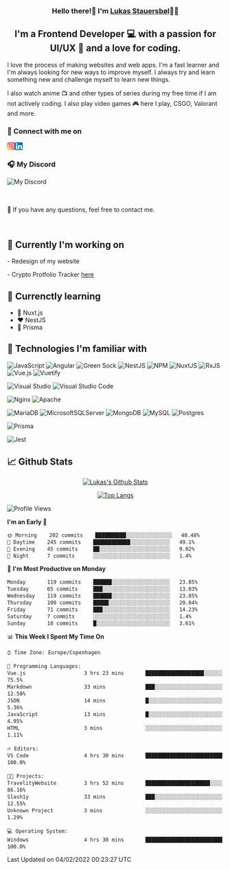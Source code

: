 <h3 align="center">
Hello there!👋 I'm <a target="_blank" href="https://lukasstauersboel.dk" rel="noreferrer">Lukas Stauersbøl</a>🙍‍♂️
</h3>

<h2 align="center">
I'm a Frontend Developer 💻 with a passion for UI/UX 🎨 and a love for coding.
</h2>

I love the process of making websites and web apps. I'm a fast learner and I'm always looking for new ways to improve myself.
I always try and learn something new and challenge myself to learn new things.

I also watch anime 📺 and other types of series during my free time if I am not actively coding. I also play video games 🎮 here I play, CSGO, Valorant and more.

### 🔗 Connect with me on
<a href="https://www.linkedin.com/in/lukas-stauersbol/" target="_blank"><img align="left" src="https://raw.githubusercontent.com/Slash1y/Slash1y/main/images/instagram.svg" alt="Lukas Stauersbøl | LinkedIn" width="18px"/></a>
<a href="https://www.instagram.com/lukas_stauersbol" target="_blank"><img align="left" src="https://raw.githubusercontent.com/Slash1y/Slash1y/main/images/linkedin.svg" alt="Lukas Stauersbøl | Instagram" width="18px"/></a>

<br/>

<p align="left">
<h3 align="left">🎧 My Discord</h3>
<img align="left" src="https://discord.c99.nl/widget/theme-2/147806323323568128.png" alt="My Discord" />
</p>


<br/>
<br/>
<br/>

<p align="left">
💬 If you have any questions, feel free to contact me.
</p>

<br/>
<h2 align="left"> 🔭 Currently I'm working on</h2>
<p align="left">
- Redesign of my website
 </p>
 <p align="left">
- Crypto Protfolio Tracker <a href=""https://github.com/thomasnyma/crypto-portfolio-tracker>here</a>
</p>
 
## 🌱 Currenctly learning
- 💚 Nuxt.js
- ❤ NestJS
- 💙 Prisma

## 💼 Technologies I'm familiar with
![JavaScript](https://img.shields.io/badge/javascript-%23323330.svg?style=for-the-badge&logo=javascript&logoColor=%23F7DF1E)
![Angular](https://img.shields.io/badge/angular-%23DD0031.svg?style=for-the-badge&logo=angular&logoColor=white)
![Green Sock](https://img.shields.io/badge/green%20sock-88CE02?style=for-the-badge&logo=greensock&logoColor=white)
![NestJS](https://img.shields.io/badge/nestjs-%23E0234E.svg?style=for-the-badge&logo=nestjs&logoColor=white)
![NPM](https://img.shields.io/badge/NPM-%23000000.svg?style=for-the-badge&logo=npm&logoColor=white)
![NuxtJS](https://img.shields.io/badge/Nuxt-black?style=for-the-badge&logo=nuxt.js&logoColor=white)
![RxJS](https://img.shields.io/badge/rxjs-%23B7178C.svg?style=for-the-badge&logo=reactivex&logoColor=white)
![Vue.js](https://img.shields.io/badge/vuejs-%2335495e.svg?style=for-the-badge&logo=vuedotjs&logoColor=%234FC08D)
![Vuetify](https://img.shields.io/badge/Vuetify-1867C0?style=for-the-badge&logo=vuetify&logoColor=AEDDFF)

![Visual Studio](https://img.shields.io/badge/Visual%20Studio-5C2D91.svg?style=for-the-badge&logo=visual-studio&logoColor=white)
![Visual Studio Code](https://img.shields.io/badge/Visual%20Studio%20Code-0078d7.svg?style=for-the-badge&logo=visual-studio-code&logoColor=white)

![Nginx](https://img.shields.io/badge/nginx-%23009639.svg?style=for-the-badge&logo=nginx&logoColor=white)
![Apache](https://img.shields.io/badge/apache-%23D42029.svg?style=for-the-badge&logo=apache&logoColor=white)

![MariaDB](https://img.shields.io/badge/MariaDB-003545?style=for-the-badge&logo=mariadb&logoColor=white)
![MicrosoftSQLServer](https://img.shields.io/badge/Microsoft%20SQL%20Sever-CC2927?style=for-the-badge&logo=microsoft%20sql%20server&logoColor=white)
![MongoDB](https://img.shields.io/badge/MongoDB-%234ea94b.svg?style=for-the-badge&logo=mongodb&logoColor=white)
![MySQL](https://img.shields.io/badge/mysql-%2300f.svg?style=for-the-badge&logo=mysql&logoColor=white)
![Postgres](https://img.shields.io/badge/postgres-%23316192.svg?style=for-the-badge&logo=postgresql&logoColor=white)

![Prisma](https://img.shields.io/badge/Prisma-3982CE?style=for-the-badge&logo=Prisma&logoColor=white)

![Jest](https://img.shields.io/badge/-jest-%23C21325?style=for-the-badge&logo=jest&logoColor=white)


## 📈 Github Stats
<p align="center">
<a href="https://github.com/slash1y" target="_blank"><img width="450px" src="https://github-readme-stats.vercel.app/api?username=slash1y&count_private=true&show_icons=true&theme=vue" alt="Lukas's Github Stats" /></a>
</p>
<p align="center">
<a href="https://github.com/slash1y" target="_blank"><img src="https://github-readme-stats.vercel.app/api/top-langs?username=slash1y&layout=compact&langs_count=8&theme=vue" alt="Top Langs" /></a>
</p>

<!--START_SECTION:waka-->
![Profile Views](http://img.shields.io/badge/Profile%20Views-10-blue)

**I'm an Early 🐤** 

```text
🌞 Morning    202 commits    ██████████░░░░░░░░░░░░░░░   40.48% 
🌆 Daytime    245 commits    ████████████░░░░░░░░░░░░░   49.1% 
🌃 Evening    45 commits     ██░░░░░░░░░░░░░░░░░░░░░░░   9.02% 
🌙 Night      7 commits      ░░░░░░░░░░░░░░░░░░░░░░░░░   1.4%

```
📅 **I'm Most Productive on Monday** 

```text
Monday       119 commits    ██████░░░░░░░░░░░░░░░░░░░   23.85% 
Tuesday      65 commits     ███░░░░░░░░░░░░░░░░░░░░░░   13.03% 
Wednesday    119 commits    ██████░░░░░░░░░░░░░░░░░░░   23.85% 
Thursday     100 commits    █████░░░░░░░░░░░░░░░░░░░░   20.04% 
Friday       71 commits     ███░░░░░░░░░░░░░░░░░░░░░░   14.23% 
Saturday     7 commits      ░░░░░░░░░░░░░░░░░░░░░░░░░   1.4% 
Sunday       18 commits     █░░░░░░░░░░░░░░░░░░░░░░░░   3.61%

```


📊 **This Week I Spent My Time On** 

```text
⌚︎ Time Zone: Europe/Copenhagen

💬 Programming Languages: 
Vue.js                   3 hrs 23 mins       ███████████████████░░░░░░   75.5% 
Markdown                 33 mins             ███░░░░░░░░░░░░░░░░░░░░░░   12.58% 
JSON                     14 mins             █░░░░░░░░░░░░░░░░░░░░░░░░   5.36% 
JavaScript               13 mins             █░░░░░░░░░░░░░░░░░░░░░░░░   4.95% 
HTML                     3 mins              ░░░░░░░░░░░░░░░░░░░░░░░░░   1.11%

🔥 Editors: 
VS Code                  4 hrs 30 mins       █████████████████████████   100.0%

🐱‍💻 Projects: 
TravelityWebsite         3 hrs 52 mins       █████████████████████░░░░   86.16% 
Slash1y                  33 mins             ███░░░░░░░░░░░░░░░░░░░░░░   12.55% 
Unknown Project          3 mins              ░░░░░░░░░░░░░░░░░░░░░░░░░   1.29%

💻 Operating System: 
Windows                  4 hrs 30 mins       █████████████████████████   100.0%

```


 Last Updated on 04/02/2022 00:23:27 UTC
<!--END_SECTION:waka-->
